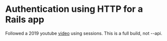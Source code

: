 # Authentication using HTTP for a Rails app

Followed a 2019 youtube [video](https://www.youtube.com/watch?v=z18zLCAg7UU&list=PLgYiyoyNPrv_yNp5Pzsx0A3gQ8-tfg66j) using sessions. This is a full build, not --api.